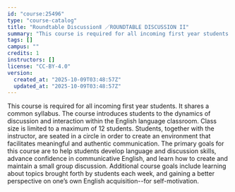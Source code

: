 ```yaml
---
id: "course:25496"
type: "course-catalog"
title: "Roundtable DiscussionⅡ ／ROUNDTABLE DISCUSSION II"
summary: "This course is required for all incoming first year students. It shares a common syllabus. The course introduces student…"
tags: []
campus: ""
credits: 1
instructors: []
license: "CC-BY-4.0"
version:
  created_at: "2025-10-09T03:48:57Z"
  updated_at: "2025-10-09T03:48:57Z"
---
```

This course is required for all incoming first year students. It shares a common syllabus. The course introduces students to the dynamics of discussion and interaction within the English language classroom. Class size is limited to a maximum of 12 students. Students, together with the instructor, are seated in a circle in order to create an environment that facilitates meaningful and authentic communication. The primary goals for this course are to help students develop language and discussion skills, advance confidence in communicative English, and learn how to create and maintain a small group discussion. Additional course goals include learning about topics brought forth by students each week, and gaining a better perspective on one’s own English acquisition--for self-motivation.
